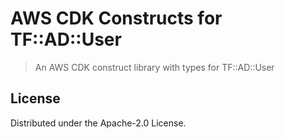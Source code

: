 # AWS CDK Constructs for TF::AD::User

> An AWS CDK construct library with types for TF::AD::User

## License

Distributed under the Apache-2.0 License.
